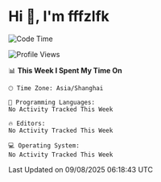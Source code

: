 # Hi 👋, I'm fffzlfk

<!--START_SECTION:waka-->
![Code Time](http://img.shields.io/badge/Code%20Time-1%2C309%20hrs%2055%20mins-blue)

![Profile Views](http://img.shields.io/badge/Profile%20Views-0-blue)

📊 **This Week I Spent My Time On** 

```text
🕑︎ Time Zone: Asia/Shanghai

💬 Programming Languages: 
No Activity Tracked This Week

🔥 Editors: 
No Activity Tracked This Week

💻 Operating System: 
No Activity Tracked This Week
```


 Last Updated on 09/08/2025 06:18:43 UTC
<!--END_SECTION:waka-->
